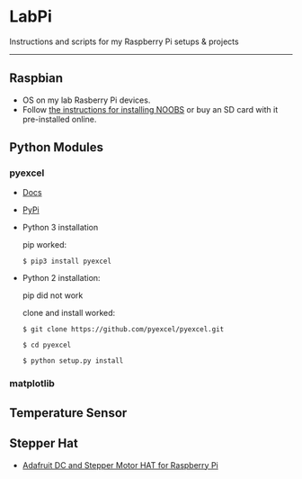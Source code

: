 # LabPi
Instructions and scripts for my Raspberry Pi setups &amp; projects

***

## Raspbian

* OS on my lab Rasberry Pi devices.
* Follow [the instructions for installing NOOBS](https://www.raspberrypi.org/documentation/installation/noobs.md) or buy an SD card with it pre-installed online.

## Python Modules

### pyexcel

* [Docs](https://pyexcel.readthedocs.io/en/latest/)

* [PyPi](https://pypi.python.org/pypi/pyexcel)

* Python 3 installation
  
  pip worked:
  
  `$ pip3 install pyexcel`

* Python 2 installation:
  
  pip did not work
  
  clone and install worked:

    `$ git clone https://github.com/pyexcel/pyexcel.git`
    
    `$ cd pyexcel`
    
    `$ python setup.py install`
   
### matplotlib


## Temperature Sensor

## Stepper Hat

* [Adafruit DC and Stepper Motor HAT for Raspberry Pi](https://learn.adafruit.com/adafruit-dc-and-stepper-motor-hat-for-raspberry-pi/overview)
